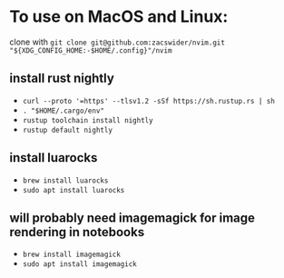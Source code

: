 # To use on MacOS and Linux:

clone with `git clone git@github.com:zacswider/nvim.git "${XDG_CONFIG_HOME:-$HOME/.config}"/nvim`

## install rust nightly

- `curl --proto '=https' --tlsv1.2 -sSf https://sh.rustup.rs | sh`
- `. "$HOME/.cargo/env"`
- `rustup toolchain install nightly`
- `rustup default nightly`

## install luarocks

- `brew install luarocks`
- `sudo apt install luarocks`

## will probably need imagemagick for image rendering in notebooks

- `brew install imagemagick`
- `sudo apt install imagemagick`
